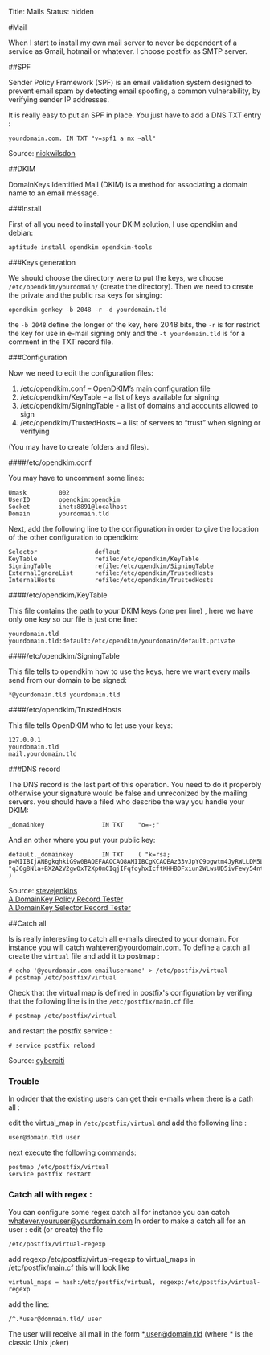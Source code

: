 Title: Mails
Status: hidden

#Mail

When I start to install my own mail server to never be dependent of a service
as Gmail, hotmail or whatever.
I choose postifix as SMTP server.

##SPF

Sender Policy Framework (SPF) is an email validation system designed to prevent
email spam by detecting email spoofing, a common vulnerability, by verifying 
sender IP addresses.

It is really easy to put an SPF in place.
You just have to add a DNS TXT entry :

    yourdomain.com. IN TXT "v=spf1 a mx ~all"

Source: [nickwilsdon](http://nickwilsdon.com/spf-domain-records/)

##DKIM

DomainKeys Identified Mail (DKIM) is a method for associating a domain name to
an email message.

###Install

First of all you need to install your DKIM solution, I use opendkim and debian:

    aptitude install opendkim opendkim-tools

###Keys generation

We should choose the directory were to put the keys, we choose
`/etc/opendkim/yourdomain/` (create the directory).
Then we need to create the private and the public rsa keys for singing:

    opendkim-genkey -b 2048 -r -d yourdomain.tld

the `-b 2048` define the longer of the key, here 2048 bits, the `-r` is for
restrict the key for use in e-mail signing only and the `-t yourdomain.tld` is
for a comment in the TXT record file.

###Configuration

Now we need to edit the configuration files:

1.  /etc/opendkim.conf – OpenDKIM’s main configuration file
1.  /etc/opendkim/KeyTable – a list of keys available for signing
1.  /etc/opendkim/SigningTable - a list of domains and accounts allowed to sign
1.  /etc/opendkim/TrustedHosts – a list of servers to “trust” when signing or
verifying

(You may have to create folders and files).

####/etc/opendkim.conf

You may have to uncomment some lines:

    Umask         002
    UserID        opendkim:opendkim
    Socket        inet:8891@localhost
    Domain        yourdomain.tld

Next, add the following line to the configuration in order to give the location of the
other configuration to opendkim:

    Selector                deflaut
    KeyTable                refile:/etc/opendkim/KeyTable
    SigningTable            refile:/etc/opendkim/SigningTable
    ExternalIgnoreList      refile:/etc/opendkim/TrustedHosts
    InternalHosts           refile:/etc/opendkim/TrustedHosts

####/etc/opendkim/KeyTable

This file contains the path to your DKIM keys (one per line) , here we have only
one key so our file is just one line:

    yourdomain.tld yourdomain.tld:default:/etc/opendkim/yourdomain/default.private


####/etc/opendkim/SigningTable

This file tells to opendkim how to use the keys, here we want every mails
send from our domain to be signed:

    *@yourdomain.tld yourdomain.tld

####/etc/opendkim/TrustedHosts

This file tells OpenDKIM who to let use your keys:

    127.0.0.1
    yourdomain.tld
    mail.yourdomain.tld

###DNS record

The DNS record is the last part of this operation. You need to do it properbly
otherwise your signature would be false and unreconized by the mailing servers.
you should have a filed who describe the way you handle your DKIM:

    _domainkey                IN TXT    "o=-;"

And an other where you put your public key:

    default._domainkey        IN TXT    ( "k=rsa;
    p=MIIBIjANBgkqhkiG9w0BAQEFAAOCAQ8AMIIBCgKCAQEAz33vJpYC9pgwtm4JyRWLLDM5LLIn66IhgMODhW1PX7zk1eMuCdp8509sUmpk47RDbJq2VhFDGElC/9zkCMo6hrep241fVnwmOfuxA5Nvcu8YxbAvXacwusU9ct4r9Re2NjO9kshbIWBAVJ66CxBzWWsi6+ikChHbv7GsF2jbx+VG1rwbShr8AD5FbFGIh5CEVs83E"
    "qJ6g8Nla+BX2A2V2gwOxT2Xp0mCIqjIFqfoyhxIcftKHHBDFxiun2WLwsUD5ivFewy54ntgphkWJUXfob+NtZ6M8sv531Zd/mgdBgnYAPzWNy5m5MGquNZNEnA44o0sAcKiCRMb7nKpTvfDQQIDAQAB"
    )

Source: [stevejenkins](http://stevejenkins.com/blog/2011/08/installing-opendkim-rpm-via-yum-with-postfix-or-sendmail-for-rhel-centos-fedora/)    
[A DomainKey Policy Record
Tester](http://domainkeys.sourceforge.net/policycheck.html)    
[A DomainKey Selector Record
Tester](http://domainkeys.sourceforge.net/selectorcheck.html)

##Catch all

Is is really interesting to catch all e-mails directed to your domain. For
instance you will catch wahtever@yourdomain.com.
To define a catch all create the `virtual` file and add it to postmap :

    # echo '@yourdomain.com emailusername' > /etc/postfix/virtual
    # postmap /etc/postfix/virtual

Check that the virtual map is defined in postfix's configuration 
by verifing that the following line is in the `/etc/postfix/main.cf` file.

    # postmap /etc/postfix/virtual

and restart the postfix service :

    # service postfix reload

Source: [cyberciti](http://www.cyberciti.biz/faq/howto-setup-postfix-catch-all-email-accounts/)


### Trouble

In odrder that the existing users can get their e-mails when
there is a cath all :

edit the virtual_map in `/etc/postfix/virtual` and add the following line :

    user@domain.tld user

next execute the following commands:

    postmap /etc/postfix/virtual
    service postfix restart

### Catch all with regex :

You can configure some regex catch all for instance you can catch
whatever.youruser@yourdomain.com
In order to make a catch all for an user :
edit (or create) the file 

    /etc/postfix/virtual-regexp

add regexp:/etc/postfix/virtual-regexp to virtual_maps in /etc/postfix/main.cf
this will look like 

    virtual_maps = hash:/etc/postfix/virtual, regexp:/etc/postfix/virtual-regexp

add the line:

    /^.*user@domnain.tld/ user

The user will receive all mail in the form *.user@domain.tld (where * is the
classic Unix joker)

